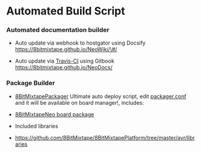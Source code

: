 # Automated Build Script

### Automated documentation builder

* Auto update via webhook to hostgator using Docsify https://8bitmixtape.github.io/NeoWiki/\#/

* Auto update via [Travis-CI](http://travis-ci.org/) using Gitbook https://8bitmixtape.github.io/NeoDocs/

### Package Builder

* [8BitMixtapePackager](https://github.com/8BitMixtape/8BitMixtapePackager) Ultimate auto deploy script, edit [packager.conf](https://github.com/8BitMixtape/8BitMixtapePackager/blob/master/packager.conf) and it will be available on board manager!, includes:
 * [8BitMixtapeNeo board package](https://github.com/8BitMixtape/8BitMixtapePlatform)
    

* Included libraries 
 * https://github.com/8BitMixtape/8BitMixtapePlatform/tree/master/avr/libraries